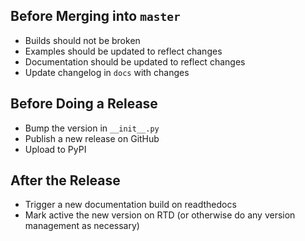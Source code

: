 ## Before Merging into `master`
* Builds should not be broken
* Examples should be updated to reflect changes
* Documentation should be updated to reflect changes
* Update changelog in `docs` with changes

## Before Doing a Release
* Bump the version in `__init__.py`
* Publish a new release on GitHub
* Upload to PyPI

## After the Release
* Trigger a new documentation build on readthedocs
* Mark active the new version on RTD (or otherwise do any version management as necessary)
